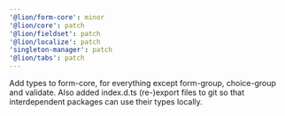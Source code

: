 ```yaml
---
'@lion/form-core': minor
'@lion/core': patch
'@lion/fieldset': patch
'@lion/localize': patch
'singleton-manager': patch
'@lion/tabs': patch
---
```


Add types to form-core, for everything except form-group, choice-group and validate. Also added index.d.ts (re-)export files to git so that interdependent packages can use their types locally.
